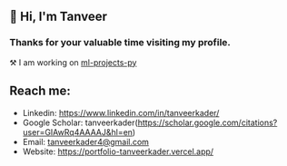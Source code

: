 ## 👋 Hi, I'm Tanveer

### Thanks for your valuable time visiting my profile.

⚒️ I am working on [ml-projects-py](https://github.com/tanveer-kader/ml-projects-py)

## Reach me:

- Linkedin: https://www.linkedin.com/in/tanveerkader/
- Google Scholar: tanveerkader(https://scholar.google.com/citations?user=GIAwRq4AAAAJ&hl=en)
- Email: tanveerkader4@gmail.com
- Website: https://portfolio-tanveerkader.vercel.app/
